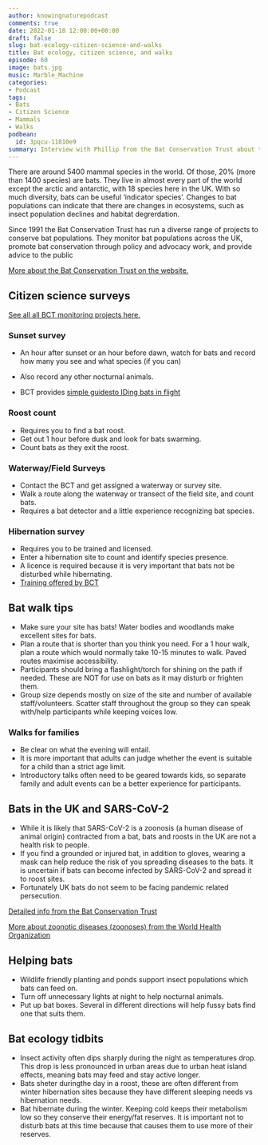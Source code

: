 ```yaml
---
author: knowingnaturepodcast
comments: true
date: 2022-01-18 12:00:00+00:00
draft: false
slug: bat-ecology-citizen-science-and-walks
title: Bat ecology, citizen science, and walks
episode: 60
image: bats.jpg
music: Marble_Machine
categories:
- Podcast
tags:
- Bats
- Citizen Science
- Mammals
- Walks
podbean:
  id: 3pqcu-11810e9
summary: Interview with Phillip from the Bat Conservation Trust about their citizen science programmes. We also discuss a bit of bat ecology and share tips for leading a successful bat walk.
---
```


There are around 5400 mammal species in the world. Of those, 20% (more than 1400 species) are bats. They live in almost every part of the world except the arctic and antarctic, with 18 species here in the UK. With so much diversity, bats can be useful ‘indicator species’. Changes to bat populations can indicate that there are changes in ecosystems, such as insect population declines and habitat degrerdation.

Since 1991 the Bat Conservation Trust has run a diverse range of projects to conserve bat populations. They monitor bat populations across the UK, promote bat conservation through policy and advocacy work, and provide advice to the public

[More about the Bat Conservation Trust on the website.](https://www.bats.org.uk/)

## Citizen science surveys

[See all all BCT monitoring projects here.](https://www.bats.org.uk/our-work/national-bat-monitoring-programme/surveys)

### Sunset survey

- An hour after sunset or an hour before dawn, watch for bats and record how many you see and what species (if you can)

- Also record any other nocturnal animals.
- BCT provides [simple guidesto IDing bats in flight](https://www.bats.org.uk/our-work/national-bat-monitoring-programme/surveys/sunset-sunrise-survey)

### Roost count

- Requires you to find a bat roost.
- Get out 1 hour before dusk and look for bats swarming.
- Count bats as they exit the roost.

### Waterway/Field Surveys

- Contact the BCT and get assigned a waterway or survey site.
- Walk a route along the waterway or transect of the field site, and count bats.
- Requires a bat detector and a little experience recognizing bat species.

### Hibernation survey

- Requires you to be trained and licensed.
- Enter a hibernation site to count and identify species presence.
- A licence is required because it is very important that bats not be disturbed while hibernating.
- [Training offered by BCT](https://www.bats.org.uk/our-work/training-and-conferences/training-for-ecologists)

## Bat walk tips

- Make sure your site has bats! Water bodies and woodlands make excellent sites for bats.
- Plan a route that is shorter than you think you need. For a 1 hour walk, plan a route which would normally take 10-15 minutes to walk. Paved routes maximise accessibility.
- Participants should bring a flashlight/torch for shining on the path if needed. These are NOT for use on bats as it may disturb or frighten them.
- Group size depends mostly on size of the site and number of available staff/volunteers. Scatter staff throughout the group so they can speak with/help participants while keeping voices low.

### Walks for families

- Be clear on what the evening will entail.
- It is more important that adults can judge whether the event is suitable for a child than a strict age limit.
- Introductory talks often need to be geared towards kids, so separate family and adult events can be a better experience for participants.

## Bats in the UK and SARS-CoV-2

- While it is likely that SARS-CoV-2 is a zoonosis (a human disease of animal origin) contracted from a bat, bats and roosts in the UK are not a health risk to people.
- If you find a grounded or injured bat, in addition to gloves, wearing a mask can help reduce the risk of you spreading diseases to the bats. It is uncertain if bats can become infected by SARS-CoV-2 and spread it to roost sites.
- Fortunately UK bats do not seem to be facing pandemic related persecution.

[Detailed info from the Bat Conservation Trust](https://www.bats.org.uk/about-bats/bats-and-disease/covid-19-and-bats)

[More about zoonotic diseases (zoonoses) from the World Health Organization](https://www.who.int/news-room/fact-sheets/detail/zoonoses)

## Helping bats

- Wildlife friendly planting and ponds support insect populations which bats can feed on.
- Turn off unnecessary lights at night to help nocturnal animals.
- Put up bat boxes. Several in different directions will help fussy bats find one that suits them.

## Bat ecology tidbits

- Insect activity often dips sharply during the night as temperatures drop. This drop is less pronounced in urban areas due to urban heat island effects, meaning bats may feed and stay active longer.
- Bats sheter duringthe day in a roost, these are often different from winter hibernation sites because they have different sleeping needs vs hibernation needs.
- Bat hibernate during the winter. Keeping cold keeps their metabolism low so they conserve their energy/fat reserves. It is important not to disturb bats at this time because that causes them to use more of their reserves.

